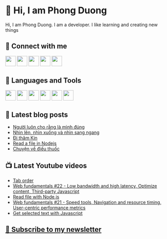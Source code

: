 # 👋 Hi, I am Phong Duong

Hi, I am Phong Duong. I am a developer. I like learning and creating new things

## 🔗 Connect with me
[<img height="32" width="32" src="https://cdn.jsdelivr.net/npm/simple-icons@v3/icons/youtube.svg" />](https://www.youtube.com/channel/UCXykqt3V2-9bYXKWZRcH0rA)
[<img height="32" width="32" src="https://cdn.jsdelivr.net/npm/simple-icons@v3/icons/instagram.svg" />](https://www.instagram.com/phongduonglh)
[<img height="32" width="32" src="https://cdn.jsdelivr.net/npm/simple-icons@v3/icons/twitter.svg" />](https://twitter.com/phongduonglh)
[<img height="32" width="32" src="https://cdn.jsdelivr.net/npm/simple-icons@v3/icons/facebook.svg" />](https://www.facebook.com/phongduonglh)
[<img height="32" width="32" src="https://cdn.jsdelivr.net/npm/simple-icons@v3/icons/linkedin.svg" />](https://www.linkedin.com/in/phongduonglh)

## 🧰 Languages and Tools

[<img height="32" width="32" src="https://cdn.jsdelivr.net/npm/simple-icons@v3/icons/javascript.svg" />](javascript)
[<img height="32" width="32" src="https://cdn.jsdelivr.net/npm/simple-icons@v3/icons/html5.svg" />](html5)
[<img height="32" width="32" src="https://cdn.jsdelivr.net/npm/simple-icons@v3/icons/css3.svg" />](css3)
[<img height="32" width="32" src="https://cdn.jsdelivr.net/npm/simple-icons@v3/icons/node-dot-js.svg" />](nodejs)
[<img height="32" width="32" src="https://cdn.jsdelivr.net/npm/simple-icons@v3/icons/react.svg" />](react)
[<img height="32" width="32" src="https://cdn.jsdelivr.net/npm/simple-icons@v3/icons/vue-dot-js.svg" />](vue)

## 📝 Latest blog posts

<!-- BLOG-POST-LIST:START -->
- [Người luôn cho rằng là mình đúng](https://phongduong.dev/blog/2021/03/nguoi-luon-cho-rang-la-minh-dung/)
- [Nhìn lên, nhìn xuống và nhìn sang ngang](https://phongduong.dev/blog/2021/03/nhin-len-nhin-xuong-va-nhin-sang-ngang/)
- [Đi thăm Kin](https://phongduong.dev/blog/2021/03/di-tham-kin/)
- [Read a file in Nodejs](https://phongduong.dev/blog/2021/03/read-a-file-in-nodejs/)
- [Chuyện về điếu thuốc](https://phongduong.dev/blog/2021/03/chuyen-ve-dieu-thuoc/)
<!-- BLOG-POST-LIST:END -->

## 📺 Latest Youtube videos

<!-- YOUTUBE-VIDEO-LIST:START -->
- [Tab order](https://www.youtube.com/watch?v=Ct7CzS-bsJo)
- [Web fundamentals #22 - Low bandwidth and high latency, Optimize content, Third-party Javascript](https://www.youtube.com/watch?v=A9jZSZ-G9c0)
- [Read file with Node.js](https://www.youtube.com/watch?v=05zWeI3ABV4)
- [Web fundamentals #21 - Speed tools, Navigation and resource timing, User-centric performance metrics](https://www.youtube.com/watch?v=3yoba4rOq7I)
- [Get selected text with Javascript](https://www.youtube.com/watch?v=lRBmo8RodOg)
<!-- YOUTUBE-VIDEO-LIST:END -->

## [💌 Subscribe to my newsletter](https://koogio.substack.com/)
